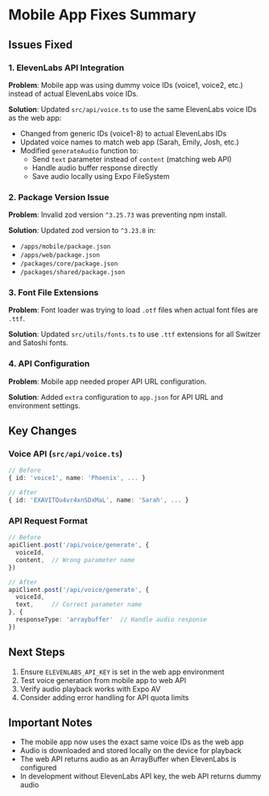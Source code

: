# Mobile App Fixes Summary

## Issues Fixed

### 1. ElevenLabs API Integration
**Problem**: Mobile app was using dummy voice IDs (voice1, voice2, etc.) instead of actual ElevenLabs voice IDs.

**Solution**: Updated `src/api/voice.ts` to use the same ElevenLabs voice IDs as the web app:
- Changed from generic IDs (voice1-8) to actual ElevenLabs IDs
- Updated voice names to match web app (Sarah, Emily, Josh, etc.)
- Modified `generateAudio` function to:
  - Send `text` parameter instead of `content` (matching web API)
  - Handle audio buffer response directly
  - Save audio locally using Expo FileSystem

### 2. Package Version Issue
**Problem**: Invalid zod version `^3.25.73` was preventing npm install.

**Solution**: Updated zod version to `^3.23.8` in:
- `/apps/mobile/package.json`
- `/apps/web/package.json`
- `/packages/core/package.json`
- `/packages/shared/package.json`

### 3. Font File Extensions
**Problem**: Font loader was trying to load `.otf` files when actual font files are `.ttf`.

**Solution**: Updated `src/utils/fonts.ts` to use `.ttf` extensions for all Switzer and Satoshi fonts.

### 4. API Configuration
**Problem**: Mobile app needed proper API URL configuration.

**Solution**: Added `extra` configuration to `app.json` for API URL and environment settings.

## Key Changes

### Voice API (`src/api/voice.ts`)
```typescript
// Before
{ id: 'voice1', name: 'Phoenix', ... }

// After
{ id: 'EXAVITQu4vr4xnSDxMaL', name: 'Sarah', ... }
```

### API Request Format
```typescript
// Before
apiClient.post('/api/voice/generate', {
  voiceId,
  content,  // Wrong parameter name
})

// After
apiClient.post('/api/voice/generate', {
  voiceId,
  text,     // Correct parameter name
}, {
  responseType: 'arraybuffer'  // Handle audio response
})
```

## Next Steps

1. Ensure `ELEVENLABS_API_KEY` is set in the web app environment
2. Test voice generation from mobile app to web API
3. Verify audio playback works with Expo AV
4. Consider adding error handling for API quota limits

## Important Notes

- The mobile app now uses the exact same voice IDs as the web app
- Audio is downloaded and stored locally on the device for playback
- The web API returns audio as an ArrayBuffer when ElevenLabs is configured
- In development without ElevenLabs API key, the web API returns dummy audio
